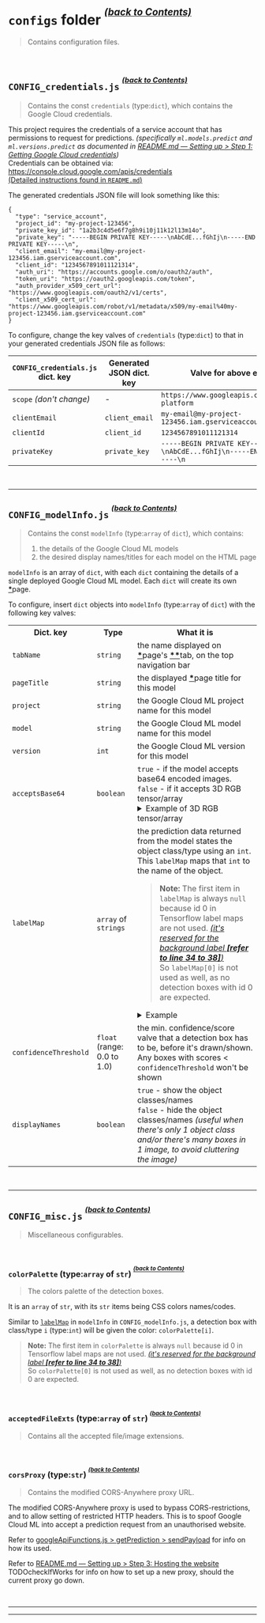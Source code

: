 



# `configs` folder <sup><sup>[_(back to Contents)_](#Table-of-Contents)</sup></sup>
> Contains configuration files.

<br>

## `CONFIG_credentials.js` <sup><sup>[_(back to Contents)_](#Table-of-Contents)</sup></sup>
> Contains the const `credentials` (type:`dict`), which contains the Google Cloud credentials.

This project requires the credentials of a service account that has permissions to request for predictions. _(specifically `ml.models.predict` and `ml.versions.predict` as documented in [README.md — Setting up > Step 1: Getting Google Cloud credentials](README.md#readme-permissions))_
<br>Credentials can be obtained via: <a href='https://console.cloud.google.com/apis/credentials'>https://console.cloud.google.com/apis/credentials</a>
<br>[(Detailed instructions found in `README.md`)](README.md#Step-1-Getting-Google-Cloud-credentials-back-to-contents)

The generated credentials JSON file will look something like this:<br>
```
{
  "type": "service_account",
  "project_id": "my-project-123456",
  "private_key_id": "1a2b3c4d5e6f7g8h9i10j11k12l13m14o",
  "private_key": "-----BEGIN PRIVATE KEY-----\nAbCdE...fGhIj\n-----END PRIVATE KEY-----\n",
  "client_email": "my-email@my-project-123456.iam.gserviceaccount.com",
  "client_id": "1234567891011121314",
  "auth_uri": "https://accounts.google.com/o/oauth2/auth",
  "token_uri": "https://oauth2.googleapis.com/token",
  "auth_provider_x509_cert_url": "https://www.googleapis.com/oauth2/v1/certs",
  "client_x509_cert_url": "https://www.googleapis.com/robot/v1/metadata/x509/my-email%40my-project-123456.iam.gserviceaccount.com"
}
```
To configure, change the key valves of `credentials` (type:`dict`) to that in your generated credentials JSON file as follows:

`CONFIG_credentials.js` dict. key|Generated JSON dict. key|Valve for above example
---|---|---
`scope` _(don't change)_|-|`https://www.googleapis.com/auth/cloud-platform`
`clientEmail`|`client_email`|`my-email@my-project-123456.iam.gserviceaccount.com`
`clientId`|`client_id`|`1234567891011121314`
`privateKey`|`private_key`|`-----BEGIN PRIVATE KEY-----\nAbCdE...fGhIj\n-----END PRIVATE KEY-----\n`

<br>
<hr>

## `CONFIG_modelInfo.js` <sup><sup>[_(back to Contents)_](#Table-of-Contents)</sup></sup>
<blockquote>
  Contains the const <code>modelInfo</code> (type:<code>array</code> of <code>dict</code>), which contains:
  <ol>
    <li>the details of the Google Cloud ML models</li>
    <li>the desired display names/titles for each model on the HTML page</li>
  </ol>
</blockquote>

`modelInfo` is an array of `dict`, with each `dict` containing the details of a single deployed Google Cloud ML model. 
Each `dict` will create its own <a href='#glossary-page'><b>*</b></a>page.

To configure, insert `dict` objects into `modelInfo` (type:`array` of `dict`) with the following key valves:

<table>
  <tr>
    <th>Dict. key</th>
    <th>Type</th>
    <th>What it is</th>
  </tr>
  <tr>
    <td><code>tabName</code></td>
    <td><code>string</code></td>
    <td>
      the name displayed on 
      <a href='#glossary-page'><b>*</b></a>page's 
      <a href='#glossary-tab'><b>**</b></a>tab, on the top navigation bar
    </td>
  </tr>
  <tr>
    <td><code>pageTitle</code></td>
    <td><code>string</code></td>
    <td>
      the displayed 
      <a href='#glossary-page'><b>*</b></a>page title for this model
    </td>
  </tr>
  <tr>
    <td><code>project</code></td>
    <td><code>string</code></td>
    <td>the Google Cloud ML project name for this model</td>
  </tr>
  <tr>
    <td><code>model</code></td>
    <td><code>string</code></td>
    <td>the Google Cloud ML model name for this model</td>
  </tr>
  <tr>
    <td><code>version</code></td>
    <td><code>int</code></td>
    <td>the Google Cloud ML version for this model</td>
  </tr>
  <tr>
    <td><code>acceptsBase64</code></td>
    <td><code>boolean</code></td>
    <td>
      <code>true</code> - if the model accepts base64 encoded images.<br>
      <code>false</code> - if it accepts 3D RGB tensor/array
      <details>
        <summary>Example of 3D RGB tensor/array</summary>
        <blockquote>
          a 3D RGB tensor/array of a 2x2 square<br>
          <i>(color: R=1, G=2, B=3)</i><br>
          <pre>[
  [[1, 2, 3], [1, 2, 3]],
  [[1, 2, 3], [1, 2, 3]]
]</pre>
        </blockquote>
      </details>
    </td>
  </tr>
  <tr>
    <td><code>labelMap</code></td>
    <td><code>array</code> of <code>strings</code></td>
    <td>
      <span id='modelInfo-labelMap'></span>the prediction data returned from the model states the object class/type using an <code>int</code>. This <code>labelMap</code> maps that <code>int</code> to the name of the object.<br>
      <blockquote>
        <p>
          <b>Note:</b>
          The first item in <code>labelMap</code> is always <code>null</code> because id 0 in Tensorflow label maps are not used. <a href='https://github.com/tensorflow/models/blob/master/research/object_detection/utils/label_map_util.py'><i>(it's reserved for the background label <b>[refer to line 34 to 38]</b>)</i></a><br>
          So <code>labelMap[0]</code> is not used as well, as no detection boxes with id 0 are expected.
        </p>
      </blockquote>
      <details>
        <summary>Example</summary>
        <blockquote>
          the prediction data returned will be in this general format:
          <pre>{ predictions : [
    detection_boxes : [Array(4), Array(4), ... ]
    detection_classes : [1, 2, ... ] ,
    detection_scores : [0.597..., 0.535..., ... ] ,
    num_detections : 300,
    ...
]}</pre>
          As an example, consider this labelMap: <code>labelMap : [null, 'obj1', 'obj2']</code><br>
          and this prediction's detection_classes: <code>detection_classes : [1, 1, 2]</code><br><br>
          The names of 1st, 2nd and 3rd detection boxes will thus be: <code>obj1</code>, <code>obj1</code> and <code>obj2</code> respectively
        </blockquote>
      </details>
    </td>
  </tr>
  <tr>
    <td><code>confidenceThreshold</code></td>
    <td><code>float</code> (range: 0.0 to 1.0)</td>
    <td>the min. confidence/score valve that a detection box has to be, before it's drawn/shown. Any boxes with scores < <code>confidenceThreshold</code> won't be shown</td>
  </tr>
  <tr>
    <td><code>displayNames</code></td>
    <td><code>boolean</code></td>
    <td><code>true</code> - show the object classes/names<br>
    <code>false</code> - hide the object classes/names <i>(useful when there's only 1 object class and/or there's many boxes in 1 image, to avoid cluttering the image)</i></td>
  </tr>
</table>

<br>
<hr>

## `CONFIG_misc.js` <sup><sup>[_(back to Contents)_](#Table-of-Contents)</sup></sup>
> Miscellaneous configurables.

<br>

### `colorPalette` (type:`array` of `str`) <sup><sup>[_(back to Contents)_](#Table-of-Contents)</sup></sup>
> The colors palette of the detection boxes.

It is an `array` of `str`, with its `str` items being CSS colors names/codes.

Similar to [`labelMap`](#modelInfo-labelMap) in `modelInfo` in `CONFIG_modelInfo.js`, a detection box with class/type `i` (type:`int`) will be given the color: `colorPalette[i]`.

> **Note:** The first item in `colorPalette` is always `null` because id 0 in Tensorflow label maps are not used. <a href='https://github.com/tensorflow/models/blob/master/research/object_detection/utils/label_map_util.py'>_(it's reserved for the background label **[refer to line 34 to 38]**)_</a>
<br>So `colorPalette[0]` is not used as well, as no detection boxes with id 0 are expected.

<br>

### `acceptedFileExts` (type:`array` of `str`) <sup><sup>[_(back to Contents)_](#Table-of-Contents)</sup></sup>
> Contains all the accepted file/image extensions.

<br>

### `corsProxy` (type:`str`) <sup><sup>[_(back to Contents)_](#Table-of-Contents)</sup></sup>
> Contains the modified CORS-Anywhere proxy URL.

The modified CORS-Anywhere proxy is used to bypass CORS-restrictions, and to allow setting of restricted HTTP headers. This is to spoof Google Cloud ML into accept a prediction request from an unauthorised website.

Refer to [googleApiFunctions.js > getPrediction > sendPayload](#corsproxy-usage) for info on how its used.

Refer to [README.md — Setting up > Step 3: Hosting the website](README.md#Step-3-Hosting-the-website-back-to-contents) TODOcheckIfWorks for info on how to set up a new proxy, should the current proxy go down.

<br>
<hr>
<hr>
